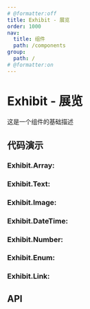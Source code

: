 ```yaml
---
# @formatter:off
title: Exhibit - 展览
order: 1000
nav:
  title: 组件
  path: /components
group:
  path: /
# @formatter:on
---
```


# Exhibit - 展览

这是一个组件的基础描述

## 代码演示

### Exhibit.Array:

<code src="./demos/array.tsx"  background="#f0f2f5"></code>

### Exhibit.Text:

<code src="./demos/text.tsx"  background="#f0f2f5"></code>

### Exhibit.Image:

<code src="./demos/image.tsx"  background="#f0f2f5"></code>

### Exhibit.DateTime:

<code src="./demos/date-time.tsx"  background="#f0f2f5"></code>

### Exhibit.Number:

<code src="./demos/number.tsx"  background="#f0f2f5"></code>

### Exhibit.Enum:

<code src="./demos/enum.tsx"  background="#f0f2f5"></code>

### Exhibit.Link:

<code src="./demos/link.tsx"  background="#f0f2f5"></code>

## API

<API src="./components/Text/Text.tsx"></API>
<API src="./components/Text/Code.tsx"></API>
<API src="./components/Text/Stretch.tsx"></API>
